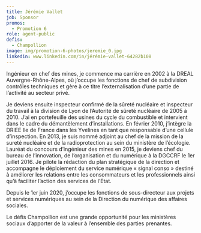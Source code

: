 ```yaml
---
title: Jérémie Vallet
job: Sponsor
promos:
  - Promotion 6
role: agent-public
defis:
  - Champollion
image: img/promotion-6-photos/jeremie_0.jpg
linkedin: www.linkedin.com/in/jérémie-vallet-64282b108
---
```


Ingénieur en chef des mines, je commence ma carrière en 2002 à la DREAL Auvergne-Rhône-Alpes, où j’occupe les fonctions de chef de subdivision contrôles techniques et gère à ce titre l’externalisation d’une partie de l’activité au secteur privé.

Je deviens ensuite inspecteur confirmé de la sûreté nucléaire et inspecteur du travail à la division de Lyon de l’Autorité de sûreté nucléaire de 2005 à 2010. J’ai en portefeuille des usines du cycle du combustible et intervient dans le cadre du démantèlement d’installations. En février 2010, j’intègre la DRIEE Ile de France dans les Yvelines en tant que responsable d’une cellule d’inspection. En 2013, je suis nommé adjoint au chef de la mission de la sureté nucléaire et de la radioprotection au sein du ministère de l’écologie. 
Lauréat du concours d’ingénieur des mines en 2015, je deviens chef du bureau de l’innovation, de l’organisation et du numérique à la DGCCRF le 1er juillet 2016.  Je pilote la rédaction du plan stratégique de la direction et accompagne le déploiement du service numérique « signal conso » destiné à améliorer les relations entre les consommateurs et les professionnels ainsi qu’à faciliter l’action des services de l’Etat. 

Depuis le 1er juin 2020,  j’occupe les fonctions de sous-directeur aux projets et services numériques au sein de la Direction du numérique des affaires sociales. 

Le défis Champollion est une grande opportunité pour les ministères sociaux d’apporter de la valeur à l’ensemble des parties prenantes.

